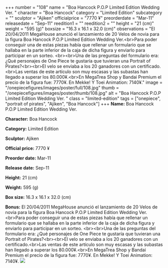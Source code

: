+++
number = "108"
name = "Boa Hancock P.O.P Limited Edition Wedding Ver. "
character = "Boa Hancock"
category = "Limited Edition"
subcategory = ""
sculptor = "Ajiken"
officialprice = "7770 ¥"
preorderdate = "Mar-11"
releasedate = "Sep-11"
reedition1 = ""
reedition2 = ""
height = "21 (cm)"
weight = "595 (g)"
boxsize = "16.3 x 16.1 x 32.0 (cm)"
observations = "El 20/04/2011 MegaHouse anunció el lanzamiento de 20 Velos de novia para la figura Boa Hancock P.O.P Limited Edition Wedding Ver.&lt;br&gt;Para poder conseguir una de estas piezas había que rellenar un formulario que se hallaba en la parte inferior de la caja de dicha figura y enviarlo para participar en un sorteo. &lt;br&gt;&lt;br&gt;Una de las preguntas del formulario era: ¿Qué personajes de One Piece te gustaría que tuvieran una Portrait of Pirates?&lt;br&gt;&lt;br&gt;El velo se enviaba a los 20 ganadores con un certificado.&lt;br&gt;Las ventas de este artículo son muy escasas y las subastas han llegado a superar los 80.000¥.&lt;br&gt;En MegaTrea Shop y Bandai Premium el precio de la figura fue: 7770¥. En Mekke! Y Toei Animation: 7140¥."
image = "/onepiecefigures/images/poster/full/108.jpg"
thumb = "/onepiecefigures/images/poster/thumb/108.jpg"
alt = "Boa Hancock P.O.P Limited Edition Wedding Ver. "
class = "limited-edition"
tags = ["onepiece", "portrait of pirates", "Ajiken", "Boa Hancock"]
+++
**Name:** Boa Hancock P.O.P Limited Edition Wedding Ver. 

**Character:** Boa Hancock

**Category:** Limited Edition 

**Sculptor:** Ajiken

**Official price:** 7770 ¥

**Preorder date:** Mar-11

**Release date:** Sep-11

**Height:** 21 (cm)

**Weight:** 595 (g)

**Box size:** 16.3 x 16.1 x 32.0 (cm)

**Bonus:** El 20/04/2011 MegaHouse anunció el lanzamiento de 20 Velos de novia para la figura Boa Hancock P.O.P Limited Edition Wedding Ver.&lt;br&gt;Para poder conseguir una de estas piezas había que rellenar un formulario que se hallaba en la parte inferior de la caja de dicha figura y enviarlo para participar en un sorteo. &lt;br&gt;&lt;br&gt;Una de las preguntas del formulario era: ¿Qué personajes de One Piece te gustaría que tuvieran una Portrait of Pirates?&lt;br&gt;&lt;br&gt;El velo se enviaba a los 20 ganadores con un certificado.&lt;br&gt;Las ventas de este artículo son muy escasas y las subastas han llegado a superar los 80.000¥.&lt;br&gt;En MegaTrea Shop y Bandai Premium el precio de la figura fue: 7770¥. En Mekke! Y Toei Animation: 7140¥.
<img src="/onepiecefigures/images/poster/thumb/108.jpg">